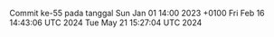 Commit ke-55 pada tanggal Sun Jan 01 14:00 2023 +0100
Fri Feb 16 14:43:06 UTC 2024
Tue May 21 15:27:04 UTC 2024
